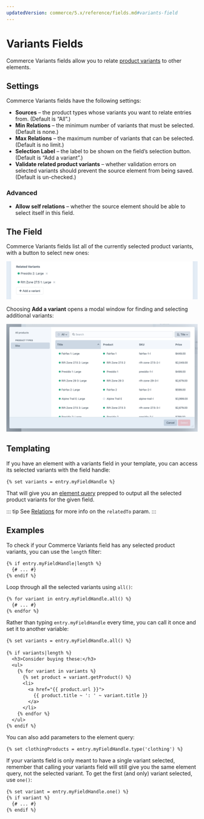 ```yaml
---
updatedVersion: commerce/5.x/reference/fields.md#variants-field
---
```


# Variants Fields

Commerce Variants fields allow you to relate [product variants](products-variants.md#variants) to other elements.

## Settings

Commerce Variants fields have the following settings:

- **Sources** – the product types whose variants you want to relate entries from. (Default is “All”.)
- **Min Relations** – the minimum number of variants that must be selected. (Default is none.)
- **Max Relations** – the maximum number of variants that can be selected. (Default is no limit.)
- **Selection Label** – the label to be shown on the field’s selection button. (Default is “Add a variant”.)
- **Validate related product variants** – whether validation errors on selected variants should prevent the source element from being saved. (Default is un-checked.)

### Advanced

- **Allow self relations** – whether the source element should be able to select itself in this field.

## The Field

Commerce Variants fields list all of the currently selected product variants, with a button to select new ones:

<img src="./images/variant-field-example.png" alt="Variants field">

Choosing **Add a variant** opens a modal window for finding and selecting additional variants:

<img src="./images/variant-field-modal.png" alt="Variant selection modal">

## Templating

If you have an element with a variants field in your template, you can access its selected variants with the field handle:

```twig
{% set variants = entry.myFieldHandle %}
```

That will give you an [element query](/4.x/element-queries.md) prepped to output all the selected product variants for the given field.

::: tip
See [Relations](/4.x/relations.md) for more info on the `relatedTo` param.
:::

## Examples

To check if your Commerce Variants field has any selected product variants, you can use the `length` filter:

```twig
{% if entry.myFieldHandle|length %}
  {# ... #}
{% endif %}
```

Loop through all the selected variants using `all()`:

```twig
{% for variant in entry.myFieldHandle.all() %}
  {# ... #}
{% endfor %}
```

Rather than typing `entry.myFieldHandle` every time, you can call it once and set it to another variable:

```twig
{% set variants = entry.myFieldHandle.all() %}

{% if variants|length %}
  <h3>Consider buying these:</h3>
  <ul>
    {% for variant in variants %}
      {% set product = variant.getProduct() %}
      <li>
        <a href="{{ product.url }}">
          {{ product.title ~ ': ' ~ variant.title }}
        </a>
      </li>
    {% endfor %}
  </ul>
{% endif %}
```

You can also add parameters to the element query:

```twig
{% set clothingProducts = entry.myFieldHandle.type('clothing') %}
```

If your variants field is only meant to have a single variant selected, remember that calling your variants field will still give you the same element query, not the selected variant. To get the first (and only) variant selected, use `one()`:

```twig
{% set variant = entry.myFieldHandle.one() %}
{% if variant %}
  {# ... #}
{% endif %}
```

